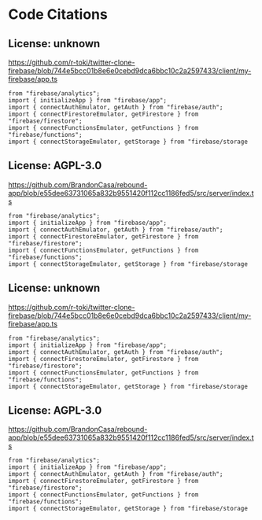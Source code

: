 # Code Citations

## License: unknown
https://github.com/r-toki/twitter-clone-firebase/blob/744e5bcc01b8e6e0cebd9dca6bbc10c2a2597433/client/my-firebase/app.ts

```
from "firebase/analytics";
import { initializeApp } from "firebase/app";
import { connectAuthEmulator, getAuth } from "firebase/auth";
import { connectFirestoreEmulator, getFirestore } from "firebase/firestore";
import { connectFunctionsEmulator, getFunctions } from "firebase/functions";
import { connectStorageEmulator, getStorage } from "firebase/storage
```


## License: AGPL-3.0
https://github.com/BrandonCasa/rebound-app/blob/e55dee63731065a832b9551420f112cc1186fed5/src/server/index.ts

```
from "firebase/analytics";
import { initializeApp } from "firebase/app";
import { connectAuthEmulator, getAuth } from "firebase/auth";
import { connectFirestoreEmulator, getFirestore } from "firebase/firestore";
import { connectFunctionsEmulator, getFunctions } from "firebase/functions";
import { connectStorageEmulator, getStorage } from "firebase/storage
```


## License: unknown
https://github.com/r-toki/twitter-clone-firebase/blob/744e5bcc01b8e6e0cebd9dca6bbc10c2a2597433/client/my-firebase/app.ts

```
from "firebase/analytics";
import { initializeApp } from "firebase/app";
import { connectAuthEmulator, getAuth } from "firebase/auth";
import { connectFirestoreEmulator, getFirestore } from "firebase/firestore";
import { connectFunctionsEmulator, getFunctions } from "firebase/functions";
import { connectStorageEmulator, getStorage } from "firebase/storage
```


## License: AGPL-3.0
https://github.com/BrandonCasa/rebound-app/blob/e55dee63731065a832b9551420f112cc1186fed5/src/server/index.ts

```
from "firebase/analytics";
import { initializeApp } from "firebase/app";
import { connectAuthEmulator, getAuth } from "firebase/auth";
import { connectFirestoreEmulator, getFirestore } from "firebase/firestore";
import { connectFunctionsEmulator, getFunctions } from "firebase/functions";
import { connectStorageEmulator, getStorage } from "firebase/storage
```

